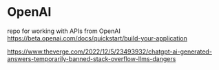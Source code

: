 # OpenAI
repo for working with APIs from OpenAI
https://beta.openai.com/docs/quickstart/build-your-application


https://www.theverge.com/2022/12/5/23493932/chatgpt-ai-generated-answers-temporarily-banned-stack-overflow-llms-dangers
